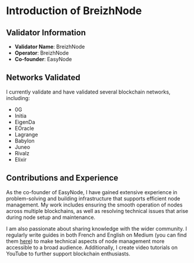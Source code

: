 # Introduction of BreizhNode

## Validator Information
- **Validator Name**: BreizhNode
- **Operator**: BreizhNode
- **Co-founder**: EasyNode

## Networks Validated
I currently validate and have validated several blockchain networks, including:
- 0G
- Initia
- EigenDa
- EOracle
- Lagrange
- Babylon
- Juneo
- Rivalz
- Elixir

## Contributions and Experience
As the co-founder of EasyNode, I have gained extensive experience in problem-solving and building infrastructure that supports efficient node management. My work includes ensuring the smooth operation of nodes across multiple blockchains, as well as resolving technical issues that arise during node setup and maintenance.

I am also passionate about sharing knowledge with the wider community. I regularly write guides in both French and English on Medium (you can find them [here](https://medium.com/@breizh-node)) to make technical aspects of node management more accessible to a broad audience. Additionally, I create video tutorials on YouTube to further support blockchain enthusiasts.
